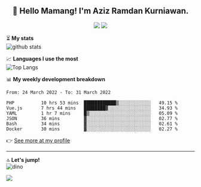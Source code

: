 <h2 align="center">👋 Hello Mamang! I'm Aziz Ramdan Kurniawan.</h2>  
<p align="center">
  <img src="https://komarev.com/ghpvc/?username=azizramdan">
  <img src="https://wakatime.com/badge/user/90056fa0-4c31-4eca-954e-2a3ac05896f9.svg">
</p>
    
⏳ **My stats**  
![github stats](https://github-readme-stats.vercel.app/api?username=azizramdan&show_icons=true&count_private=true&title_color=000&hide_border=true&hide_title=true)  

📈 **Languages I use the most**  
![Top Langs](https://github-readme-stats.vercel.app/api/top-langs/?username=azizramdan&layout=compact&langs_count=6&hide=tsql&hide_border=true&hide_title=true&exclude_repo=Futsal-Go,Futsal-Go-Admin,Sistem-Informasi-Sensus-Harian-Rawat-Inap)  

📊 **My weekly development breakdown**
<!--START_SECTION:waka-->

```text
From: 24 March 2022 - To: 31 March 2022

PHP          10 hrs 53 mins  ████████████▒░░░░░░░░░░░░   49.15 %
Vue.js       7 hrs 44 mins   ████████▓░░░░░░░░░░░░░░░░   34.93 %
YAML         1 hr 7 mins     █▒░░░░░░░░░░░░░░░░░░░░░░░   05.09 %
JSON         36 mins         ▓░░░░░░░░░░░░░░░░░░░░░░░░   02.77 %
Bash         34 mins         ▓░░░░░░░░░░░░░░░░░░░░░░░░   02.61 %
Docker       30 mins         ▓░░░░░░░░░░░░░░░░░░░░░░░░   02.27 %
```

<!--END_SECTION:waka-->
👉 [See more at my profile](https://wakatime.com/@azizramdan)
***
🔝 **Let's jump!**  
![dino](https://raw.githubusercontent.com/azizramdan/azizramdan/master/dino.gif)  

![](https://hit.yhype.me/github/profile?user_id=27954794)
